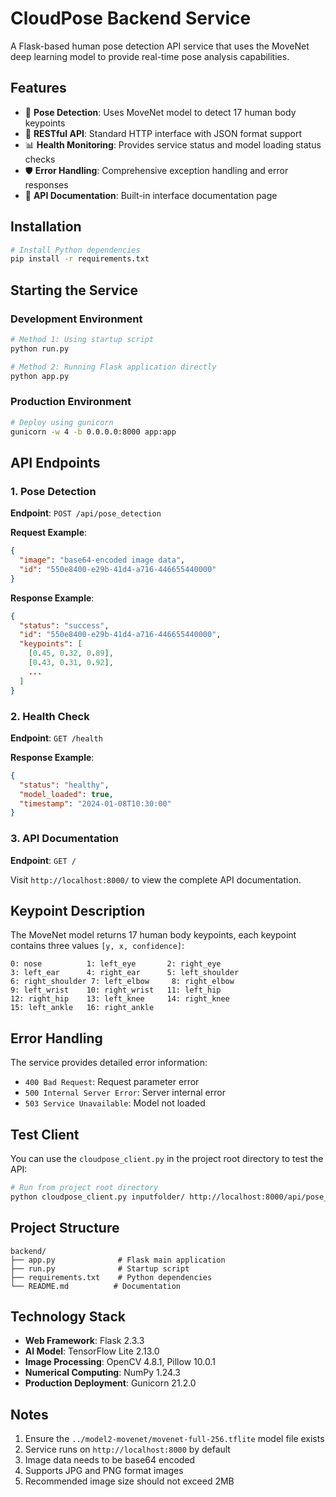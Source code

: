 # CloudPose Backend Service

A Flask-based human pose detection API service that uses the MoveNet deep learning model to provide real-time pose analysis capabilities.

## Features

- 🎯 **Pose Detection**: Uses MoveNet model to detect 17 human body keypoints
- 🚀 **RESTful API**: Standard HTTP interface with JSON format support
- 📊 **Health Monitoring**: Provides service status and model loading status checks
- 🛡️ **Error Handling**: Comprehensive exception handling and error responses
- 📖 **API Documentation**: Built-in interface documentation page

## Installation

```bash
# Install Python dependencies
pip install -r requirements.txt
```

## Starting the Service

### Development Environment

```bash
# Method 1: Using startup script
python run.py

# Method 2: Running Flask application directly
python app.py
```

### Production Environment

```bash
# Deploy using gunicorn
gunicorn -w 4 -b 0.0.0.0:8000 app:app
```

## API Endpoints

### 1. Pose Detection

**Endpoint**: `POST /api/pose_detection`

**Request Example**:
```json
{
  "image": "base64-encoded image data",
  "id": "550e8400-e29b-41d4-a716-446655440000"
}
```

**Response Example**:
```json
{
  "status": "success",
  "id": "550e8400-e29b-41d4-a716-446655440000",
  "keypoints": [
    [0.45, 0.32, 0.89],
    [0.43, 0.31, 0.92],
    ...
  ]
}
```

### 2. Health Check

**Endpoint**: `GET /health`

**Response Example**:
```json
{
  "status": "healthy",
  "model_loaded": true,
  "timestamp": "2024-01-08T10:30:00"
}
```

### 3. API Documentation

**Endpoint**: `GET /`

Visit `http://localhost:8000/` to view the complete API documentation.

## Keypoint Description

The MoveNet model returns 17 human body keypoints, each keypoint contains three values `[y, x, confidence]`:

```
0: nose          1: left_eye       2: right_eye
3: left_ear      4: right_ear      5: left_shoulder
6: right_shoulder 7: left_elbow     8: right_elbow
9: left_wrist    10: right_wrist   11: left_hip
12: right_hip    13: left_knee     14: right_knee
15: left_ankle   16: right_ankle
```

## Error Handling

The service provides detailed error information:

- `400 Bad Request`: Request parameter error
- `500 Internal Server Error`: Server internal error
- `503 Service Unavailable`: Model not loaded

## Test Client

You can use the `cloudpose_client.py` in the project root directory to test the API:

```bash
# Run from project root directory
python cloudpose_client.py inputfolder/ http://localhost:8000/api/pose_detection 4
```

## Project Structure

```
backend/
├── app.py              # Flask main application
├── run.py              # Startup script
├── requirements.txt    # Python dependencies
└── README.md          # Documentation
```

## Technology Stack

- **Web Framework**: Flask 2.3.3
- **AI Model**: TensorFlow Lite 2.13.0
- **Image Processing**: OpenCV 4.8.1, Pillow 10.0.1
- **Numerical Computing**: NumPy 1.24.3
- **Production Deployment**: Gunicorn 21.2.0

## Notes

1. Ensure the `../model2-movenet/movenet-full-256.tflite` model file exists
2. Service runs on `http://localhost:8000` by default
3. Image data needs to be base64 encoded
4. Supports JPG and PNG format images
5. Recommended image size should not exceed 2MB